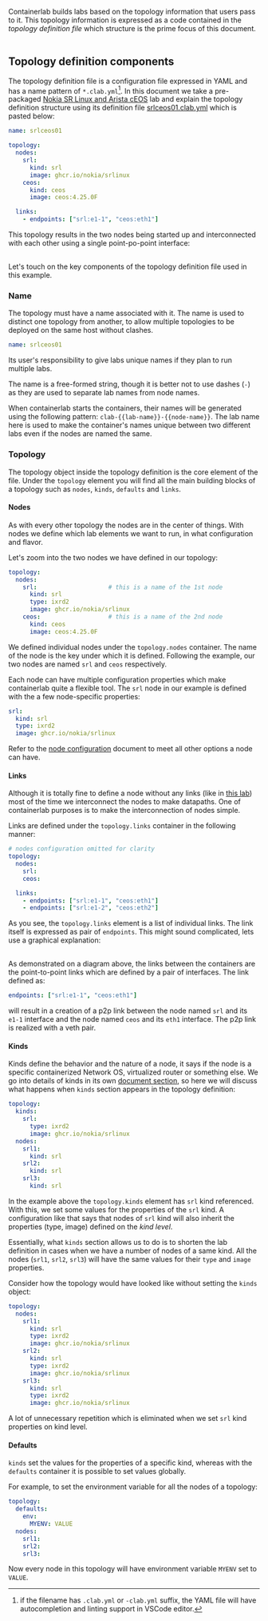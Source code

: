 Containerlab builds labs based on the topology information that users pass to it. This topology information is expressed as a code contained in the _topology definition file_ which structure is the prime focus of this document.


<div class="mxgraph" style="max-width:100%;border:1px solid transparent;margin:0 auto; display:block;" data-mxgraph="{&quot;page&quot;:4,&quot;zoom&quot;:1,&quot;highlight&quot;:&quot;#0000ff&quot;,&quot;nav&quot;:true,&quot;check-visible-state&quot;:true,&quot;resize&quot;:true,&quot;url&quot;:&quot;https://raw.githubusercontent.com/srl-labs/containerlab/diagrams/containerlab.drawio&quot;}"></div>

<script type="text/javascript" src="https://cdn.jsdelivr.net/gh/hellt/drawio-js@main/embed2.js" async></script>

## Topology definition components
The topology definition file is a configuration file expressed in YAML and has a name pattern of `*.clab.yml`[^1]. In this document we take a pre-packaged [Nokia SR Linux and Arista cEOS](../lab-examples/srl-ceos.md) lab and explain the topology definition structure using its definition file [srlceos01.clab.yml](https://github.com/srl-labs/containerlab/tree/master/lab-examples/srlceos01/srlceos01.clab.yml) which is pasted below:

```yaml
name: srlceos01

topology:
  nodes:
    srl:
      kind: srl
      image: ghcr.io/nokia/srlinux
    ceos:
      kind: ceos
      image: ceos:4.25.0F

  links:
    - endpoints: ["srl:e1-1", "ceos:eth1"]
```

This topology results in the two nodes being started up and interconnected with each other using a single point-po-point interface:
<div class="mxgraph" style="max-width:100%;border:1px solid transparent;margin:0 auto; display:block;" data-mxgraph="{&quot;page&quot;:0,&quot;zoom&quot;:1.5,&quot;highlight&quot;:&quot;#0000ff&quot;,&quot;nav&quot;:true,&quot;check-visible-state&quot;:true,&quot;resize&quot;:true,&quot;url&quot;:&quot;https://raw.githubusercontent.com/srl-labs/containerlab/diagrams/srlceos01.drawio&quot;}"></div>

Let's touch on the key components of the topology definition file used in this example.

### Name
The topology must have a name associated with it. The name is used to distinct one topology from another, to allow multiple topologies to be deployed on the same host without clashes.

```yaml
name: srlceos01
```

Its user's responsibility to give labs unique names if they plan to run multiple labs.

The name is a free-formed string, though it is better not to use dashes (`-`) as they are used to separate lab names from node names.

When containerlab starts the containers, their names will be generated using the following pattern: `clab-{{lab-name}}-{{node-name}}`. The lab name here is used to make the container's names unique between two different labs even if the nodes are named the same.

### Topology
The topology object inside the topology definition is the core element of the file. Under the `topology` element you will find all the main building blocks of a topology such as `nodes`, `kinds`, `defaults` and `links`.

#### Nodes
As with every other topology the nodes are in the center of things. With nodes we define which lab elements we want to run, in what configuration and flavor.

Let's zoom into the two nodes we have defined in our topology:

```yaml
topology:
  nodes:
    srl:                    # this is a name of the 1st node
      kind: srl
      type: ixrd2
      image: ghcr.io/nokia/srlinux
    ceos:                   # this is a name of the 2nd node
      kind: ceos
      image: ceos:4.25.0F
```

We defined individual nodes under the `topology.nodes` container. The name of the node is the key under which it is defined. Following the example, our two nodes are named `srl` and `ceos` respectively.

Each node can have multiple configuration properties which make containerlab quite a flexible tool. The `srl` node in our example is defined with the a few node-specific properties:

```yaml
srl:
  kind: srl
  type: ixrd2
  image: ghcr.io/nokia/srlinux
```

Refer to the [node configuration](nodes.md) document to meet all other options a node can have.

#### Links
Although it is totally fine to define a node without any links (like in [this lab](../lab-examples/single-srl.md)) most of the time we interconnect the nodes to make datapaths. One of containerlab purposes is to make the interconnection of nodes simple.

Links are defined under the `topology.links` container in the following manner:

```yaml
# nodes configuration omitted for clarity
topology:
  nodes:
    srl:
    ceos:

  links:
    - endpoints: ["srl:e1-1", "ceos:eth1"]
    - endpoints: ["srl:e1-2", "ceos:eth2"]
```

As you see, the `topology.links` element is a list of individual links. The link itself is expressed as pair of `endpoints`. This might sound complicated, lets use a graphical explanation:

<div class="mxgraph" style="max-width:100%;border:1px solid transparent;margin:0 auto; display:block;" data-mxgraph="{&quot;page&quot;:11,&quot;zoom&quot;:2,&quot;highlight&quot;:&quot;#0000ff&quot;,&quot;nav&quot;:true,&quot;check-visible-state&quot;:true,&quot;resize&quot;:true,&quot;url&quot;:&quot;https://raw.githubusercontent.com/srl-labs/containerlab/diagrams/containerlab.drawio&quot;}"></div>

As demonstrated on a diagram above, the links between the containers are the point-to-point links which are defined by a pair of interfaces. The link defined as:

```yaml
endpoints: ["srl:e1-1", "ceos:eth1"]
```

will result in a creation of a p2p link between the node named `srl` and its `e1-1` interface and the node named `ceos` and its `eth1` interface. The p2p link is realized with a veth pair.

#### Kinds
Kinds define the behavior and the nature of a node, it says if the node is a specific containerized Network OS, virtualized router or something else. We go into details of kinds in its own [document section](kinds/kinds.md), so here we will discuss what happens when `kinds` section appears in the topology definition:


```yaml
topology:
  kinds:
    srl:
      type: ixrd2
      image: ghcr.io/nokia/srlinux
  nodes:
    srl1:
      kind: srl
    srl2:
      kind: srl
    srl3:
      kind: srl
```

In the example above the `topology.kinds` element has `srl` kind referenced. With this, we set some values for the properties of the `srl` kind. A configuration like that says that nodes of `srl` kind will also inherit the properties (type, image) defined on the _kind level_.

Essentially, what `kinds` section allows us to do is to shorten the lab definition in cases when we have a number of nodes of a same kind. All the nodes (`srl1`, `srl2`, `srl3`) will have the same values for their `type` and `image` properties.

Consider how the topology would have looked like without setting the `kinds` object:

```yaml
topology:
  nodes:
    srl1:
      kind: srl
      type: ixrd2
      image: ghcr.io/nokia/srlinux
    srl2:
      kind: srl
      type: ixrd2
      image: ghcr.io/nokia/srlinux
    srl3:
      kind: srl
      type: ixrd2
      image: ghcr.io/nokia/srlinux
```

A lot of unnecessary repetition which is eliminated when we set `srl` kind properties on kind level.

#### Defaults
`kinds` set the values for the properties of a specific kind, whereas with the `defaults` container it is possible to set values globally.

For example, to set the environment variable for all the nodes of a topology:

```yaml
topology:
  defaults:
    env:
      MYENV: VALUE
  nodes:
    srl1:
    srl2:
    srl3:
```

Now every node in this topology will have environment variable `MYENV` set to `VALUE`.

[^1]: if the filename has `.clab.yml` or `-clab.yml` suffix, the YAML file will have autocompletion and linting support in VSCode editor.